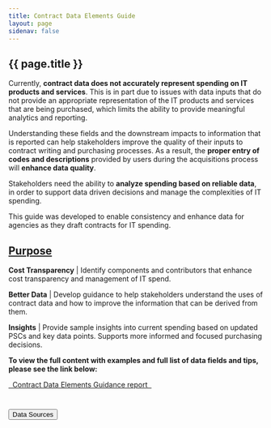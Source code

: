```yaml
---
title: Contract Data Elements Guide
layout: page
sidenav: false
---
```


<section class="grid-container border-bottom border-gray-30 padding-left-0 padding-right-1">
<h1 class="margin-top-0">{{ page.title }}</h1>

<!-- <h2>Overview</h2> -->

<div class="margin-bottom-2">

<div class="blue-bold">
  <p>
  Currently, <b>contract data does not accurately represent spending on IT products and services</b>. This is in part due to issues with data inputs that do not provide an appropriate representation of the IT products and services that are being purchased, which limits the ability to provide meaningful analytics and reporting.
  </p>
  <p>
  Understanding these fields and the downstream impacts to information that is reported can help stakeholders improve the quality of their inputs to contract writing and purchasing processes. As a result, the <b>proper entry of codes and descriptions</b> provided by users during the acquisitions process will <b>enhance data quality</b>.
  </p>
  <p>
  Stakeholders need the ability to <b>analyze spending based on reliable data</b>, in order to support data driven decisions and manage the complexities of IT spending.
  </p>
  <p>
  This guide was developed to enable consistency and enhance data for agencies as they draft contracts for IT spending.
  </p>
  <p>
  </p>
</div>

<h2>
<u>Purpose</u>
</h2>
<p>
<b>Cost Transparency</b> | Identify components and contributors that enhance cost transparency and management of IT spend.
</p>
<p>
<b>Better Data</b> | Develop guidance to help stakeholders understand the uses of contract data and how to improve the information that can be derived from them.
</p>
<p>
<b>Insights</b> | Provide sample insights into current spending based on updated PSCs and key data points. Supports more informed and focused purchasing decisions.
</p>
<p><b>To view the full content with examples and full list of data fields and tips, please see the link below:</b></p>
<a id="report" href ="https://community.max.gov/display/Egov/ITVMO+Resources" target="_blank" rel="noreferrer noopener" > &nbsp;&nbsp;Contract Data Elements Guidance report&nbsp;&nbsp; </a> 
</div>  
</section>

<section class="grid-container padding-left-0 padding-right-1">
<div class="usa-accordion">
<br>
      <!-- Use the accurate heading level to maintain the document outline -->
      <h3 class="usa-accordion__heading">
        <button class="usa-accordion__button" aria-expanded="false" aria-controls="b-a1">
          Data Sources
        </button>
      </h3>
      <div id="b-a1" class="usa-accordion__content" hidden="">
      <div class="grid-row">
            <!-- <div class="tablet:grid-col-8 padding-right-2"> -->
            <a href = "https://www.fpds.gov/downloads/Version_1.4_specs/FPDSNG_DataDictionary_V1.4.pdf">
              <h3>
                  Federal Procurement Data System (FPDS)
              </h3>
            </a>
            <p class="indent">
            FPDS is the primary source and system of record for
            contract data. FPDS is populated with information
            directly from agency contract writing systems. The
            government uses the reported FPDS data to measure
            and assess the impact of federal procurement.
            </p>
            <p class="indent">
            FPDS contains more than 150 data elements. This guide 
            focuses on the data elements that have the most impact
            on downstream analysis of IT obligations. The elements in the sections below are those that are most frequently shown in the Dashboard Analytics section.
            </p>


      <!-- </div> -->
      </div>
      </div>

      <!-- Use the accurate heading level to maintain the document outline -->
      <h3 class="usa-accordion__heading">
        <button class="usa-accordion__button" aria-expanded="false" aria-controls="b-a2">
          Data Elements - Cost/PoP
        </button>
      </h3>
      <div id="b-a2" class="usa-accordion__content" hidden="">
      <p>
        This section of the guide provides a list of common fields that are related to cost or period of performance (PoP) during the acquisitions process. It provides specific terms of the contract and how best to complete the fields to enable more detailed analytics, such as benchmarking.
      </p>
      <div class="grid-row">
          <table class="styled-table">
              <thead>
                  <tr>
                      <th>Cost/PoP Related</th>
                      <th>Guidance on Completing</th>
                  </tr>
              </thead>
              <tbody>
                  <tr>
                      <td class = "fname">Period of Performance (PoP) Dates</td>
                      <td>Ensure accurate date is entered and broken out into line items for specific
deliverables to measure and track performance; see example below. 
                          <ul>
                            <li> 
                                <b>Period of Performance Start Date = Effective Date</b>, for entire
                                contract, not per modification.
                            </li> 
                            <li> 
                                <b>Completion Date = Current Completion Date based on the schedule
in the contract</b>, including extended options that have been exercised.
                            </li> 
                            <li> 
                                <b>Est. Ultimate Completion Date = Ultimate Completion Date</b> for the
entire contract, to include all options of other modifications.
                            </li> 
                          </ul>
                      </td>
                  </tr>
                  
                  <tr>
                      <td class = "fname">Referenced IDV</td>
                      <td>
                        <b>Do not omit</b> if contract is a <b>derivative</b>.
                      </td>
                  </tr>

                  <tr>
                      <td class = "fname">Total Obligated Amount</td>
                      <td>System generated total that identifies the amount of the contract that has
been <b>ordered or received, but which has not been disbursed</b>.
                          <ul>
                            <li> 
                              Sum of all amounts entered in “Action Obligation” field for particular PIID and Agency. Ensure accurate amounts are entered.
                            </li> 
                          </ul>
                      </td>
                  </tr>



                  <tr>
                      <td class = "fname">Unit Price and Quantity</td>
                      <td>Choose a quantity and unit of measure to describe each deliverable that
corresponds to <b>how you will measure and track performance</b>.
                          <ul>
                            <li> 
                              Consider how supplies will be packaged and shipped
                            </li> 
                            <li> 
                              Consider how often services will be accepted and paid for
                            </li> 
                            <li> 
                                <b>Unit</b> - A precisely specified quantity that allows the magnitudes of other
quantities of the same kind to be stated (Ex - an apple)
                            </li> 
                            <li> 
                                <b>Unit of Measure</b> - Any division of quantity accepted as a standard of
measurement or exchange
                                <ul>
                                    <li>
                                    Suggested format for Unit of Measure: <em>[Count of Quantity]:[Each/Lot/Hour/Unit/Package]</em>
                                    </li> 
                                    <li> 
                                        Example: <em>100 units of network switches</em>
                                    </li> 
                                </ul>
                              </li> 
                              <li> 
                                  <b>Unit Price</b>  - The cost or price of an item of supply based on the unit of
  issue (Ex - each switch costs $2,000); avoid using $1 for unit price.
                                <ul>
                                    <li>
                                      Suggested format for Unit Price: <em>[$Awarded price per unit]:</em>
                                    </li> 
                                </ul>
                            </li> 
                          </ul>
                      </td>
                  </tr>

              </tbody>
          </table>
      </div>
      </div>
      <!-- Use the accurate heading level to maintain the document outline -->
      <h3 class="usa-accordion__heading">
        <button class="usa-accordion__button" aria-expanded="false" aria-controls="b-a3">
          Data Elements - Entity/Contract Type
        </button>
      </h3>
      <div id="b-a3" class="usa-accordion__content" hidden="">
      <div class="grid-row">
      <p>
      This section of the guide provides a list of common fields that describe the type of contract. This includes any type of special designations like small business or socio-economic. It also provides insight into localities and other vendor information and guidance on how best to complete these fields. This data is used to analyze agency small and socio-economic business utilization performance.
      </p>
          <table class="styled-table">
              <thead>
                  <tr>
                      <th>Entity/Contract Type </th>
                      <th>Guidance on Completing</th>
                  </tr>
              </thead>
              <tbody>
                  <tr>
                      <td class = "fname">Place of Manufacture</td>
                      <td>
                        Identifies if products are <b>manufactured inside/outside the US</b>.
Used to determine adherence to “Buy American Act" (See FAR 25.1).
                      </td>
                  </tr>
                  <tr>
                      <td class = "fname">Principal Place of Performance</td>
                      <td>
                          <p>For Services, the <b>predominant place of performance</b> at the time of
                          award or <b>where subscription/software licenses are used</b>.</p>
                          <p>For Goods/Supplies, use manufacture site or location item was taken
                          from inventory.</p>
                      </td>
                  </tr>
                  <tr>
                      <td class = "fname">Small Business Designations</td>
                      <td>
                        Don’t forget “<b>CO Size Determination</b>” even if not a small business (select “Other than Small”).
                      </td>
                  </tr>
                  <tr>
                      <td class = "fname">Socio-economic Designations</td>
                      <td>
                          Flags vendors by <b>special interest groups and type of small business.
                          Select all applicable</b> small business fields.
                      </td>
                  </tr>
                  <tr>
                      <td class = "fname">State of Incorporation</td>
                      <td>
                        Identify the state the business is <b>registered</b> in.
                      </td>
                  </tr>
                  <tr>
                      <td class = "fname">Vendor Information</td>
                      <td>Ensure <b>consistent input of Vendor Name</b> for proper analytics; can
reference Unique Entity Identifier (UEI #), but for large businesses, there can still be multiple options.
                          <ul>
                            <li> 
                              Vendor is the entity from which the product or service is being purchased.
                            </li> 
                            <li> 
                              <b>Differentiated from Original Equipment Manufacturer (OEM)</b>
                              who performs the primary activities to manufacture the goods or
                              derives at least 40% of its revenues from the services provided.
                            </li> 
                          </ul>
                      </td>
                  </tr>

              </tbody>
          </table>
      </div>
      </div>
      <!-- Use the accurate heading level to maintain the document outline -->
      <h3 class="usa-accordion__heading">
        <button class="usa-accordion__button" aria-expanded="false" aria-controls="b-a4">
          Data Elements - Technology Categorization
        </button>
      </h3>
      <div id="b-a4" class="usa-accordion__content" hidden="">
      <div class="grid-row">
      <p>
      This section of the guide provides a list of key Technology Categorization fields that require very specific and important information. They identify the types of technology being purchased and how. Completing these data fields accurately and thoroughly will improve data quality and enable enhanced analytics, which will aid in informed decision making. The table below lists the fields and guidance on how best to complete them.
      </p>
          <table class="styled-table">
              <thead>
                  <tr>
                      <th>Technology Categorization</th>
                      <th>Guidance on Completing</th>
                  </tr>
              </thead>
              <tbody>
                  <tr>
                      <td class = "fname">Principal NAICS Code</td>
                      <td>
                        NAICS Codes <b>designate the major sectors of the economies</b> of Mexico,
                        Canada and the US for a given business entity. It is used for <b>statistical analysis, to certify businesses by industry type,</b> and to determine <b>eligibility for specific government contracts</b>. Update Product Service Code (PSC) slightly:  " <b>Select the most accurate PSC</b> to reflect the scope of contract. See resources:
                        <ul>
                            <li>Select code used in the solicitation.</li>
                            <li>Identify primary business activity.</li>
                            <li>The <a href = "https://navigator.gsa.gov/app/#/home">IT Solutions</a> Navigator provides guidance to customers on selecting
                              the best solutions from GSA’s IT offerings; suggests solutions based on
                              PSC, NAICS and key words and will provide mappings between PSCs
                              and NAICS codes.</li>
                        </ul>
                      </td>
                  </tr>

                  <tr>
                      <td class = "fname">Product Service Code(PSC)</td>
                      <td><b>Select the most accurate PSC</b> to reflect the scope of contract. Resources to help with proper selection: 
                          <ul>
                            <li> 
                              <a href = "https://psctool.us/mappings">PSC Selection Tool</a>
                            </li> 
                            <li> 
                              <a href = "https://dau.csod.com/phnx/driver.aspx?routename=Learning/Curriculum/CurriculumPlayer&TargetUser=980420&curriculumLoId=9bf476bc-e1fe-4de9-8328-8c28c7c1dbe0&isCompletionRedirect=true&loStatus=32&regnum=1">PSC Training</a>
                            </li> 
                            <li> 
                              <a href = "https://www.federalregister.gov/documents/2017/01/13/2016-31495/federal-acquisition-regulation-uniform-use-of-line-items">FAR Rule</a>
                            </li> 
                          </ul>
                      </td>
                  </tr>
                  <tr>
                      <td class = "fname">Description of Requirement</td>
                      <td>
                          Description of Requirement field should be <b>detailed and
                          consist of keywords that describe what is being purchased</b>.
                          Used for various filtering, sorting, and categorization of spend.
                          <br><br>
                          Add details describing the following:
                          <ul>
                            <li><b>Who</b> - Clearly identify the party providing services/products, including OEMs, vendors, and resellers.</li>
                            <li><b>What</b> - Clearly identify what is to be delivered or service
                            performed; use sublines to differentiate components and list each
                             deliverable product or service separately (i.e. - hardware vs. software vs. service).</li>
                            <li>For modifications, add the details of <b>what is being adjusted/appended to original description</b>.</li>
                          </ul>
                      </td>
                  </tr>
              </tbody>
          </table>
          <div>
          <h3>Suggested Format for 'Description of Requirement' Input Field:</h3>
          <p><b><a style="color:#F4BB2F;">MFG/OEM</a> : <a style="color:#84B161;">Vendor/Reseller</a> : <a style="color:#0C44A5 ;">Product Name/SKU/Part #</a> : <a style="color:#805C96;">Unit of Measure</a> : <a style="color:#D73209;">Description</a></b></p>
          </div>
          <div>
              <h3>Service Examples:</h3>
              <ol type = "1">
                <li><a style="color:#F4BB2F;">ServiceNow</a>: <a style="color:#84B161;">CarahSoft</a>: <a style="color:#0C44A5 ;">Implementation</a>: <a style="color:#805C96;">Hour</a>: <a style="color:#D73209;">Contracting for a block of 500 hours for the phase I implementation of ServiceNow.</a></li>
                <li>N/A: HP Enterprise Services: Hosting: Rack: Data center service associated with hosting and operation of the open payments program system. </li>
                <li>N/A: Example Technologies: Help Desk Support Services: Hour: IT and Telecom - End User: Help Desk Tier 1-2, Workspace, Print, Productivity Tool.</li>
              </ol>
              <h3>Product Examples:</h3>
              <ol type = "1">
                <li><a style="color:#F4BB2F;">Microsoft</a>: <a style="color:#84B161;">Dell Marketing L.P.</a>: <a style="color:#0C44A5 ;">O365 License</a>: <a style="color:#805C96;">Per User</a>: <a style="color:#D73209;">Enterprise agreement for 92,000 user subscriptions of Microsoft Office 365, Windows 10 Enterprise </a></li>
                <li>ServiceNow: CarahSoft: IT Service Management License: Per User: ServiceNow service desk 1000 user licenses.</li>
                <li>Cisco: XYZ Technologies, LLC: Switches and routers #LG-54401: Each: Cisco infrastructure switches and routers.</li>
              </ol>
          </div>
      </div>
      </div>

      <!-- Use the accurate heading level to maintain the document outline -->
      <h3 class="usa-accordion__heading">
        <button class="usa-accordion__button" aria-expanded="false" aria-controls="b-a5">
          Dashboard Analytics
        </button>
      </h3>
      <div id="b-a5" class="usa-accordion__content" hidden="">
      <div class="grid-row">
            <div class=" padding-right-2">
              <h3>
                    Agency Profile Report (APR) 2.0
              </h3>
                <p class="indent">
                  By using 
                  <a href = "https://login.max.gov/cas/login?service=https%3A//d2d.gsa.gov/cas%3Fdestination%3Dnode/9585&securityLevel=securePlus2&renew=true"> 
                  Agency Profile Report (2.0)
                  </a>, agencies are able to: <br>
                  <ul>
                    <li> 
                      View spend by Vendor, Contract Type, or Cost Category.
                    </li> 
                    <li> 
                      Compare Total Obligations YoY and Spend Under Management.
                    </li> 
                    <li> 
                      Understand the overall quality of the data for compliance and accuracy.
                    </li> 
                  </ul>
                </p>
                <p class="indent">
               It provides an overall summary of acquisitions by Department and enables peer to peer or Government-wide comparisons.
              </p>
              <a href = "https://d2d.gsa.gov/report/government-wide-category-management-contract-management-and-operational-reporting-tools">
              <h3>
                  Category Management Dashboards (Data 2 Decisions - D2D)
              </h3>
            </a>
            <p class="indent">
                Category Management Dashboards use Tableau on the
                D2D platform to create rich visualizations. The data is
                sourced from the Federal Acquisition Service (FAS)
                Procurement Tables, based primarily from the FPDS
                data source, but also enriched with contract and
                categorization data.
                These dashboards are available to all stakeholders.
                They provide a multitude of perspectives and filtering
                capabilities that empower stakeholders to perform
                traditional and advanced analytics, ranging from agency
                specific to government-wide.
            </p>
            <!-- <div class="tablet:grid-col-8 padding-right-2"> -->

                <h3>
                    Small Business & Common/Defense-Centric Spend
                </h3>
              <p class="indent">
                The
                <a href = "https://d2d.gsa.gov/report/small-business-dashboard"> 
                Small Business Dashboard
                </a> provides small business
                designations as well as
                vendor-attribute designations based
                on the vendor information and
                socio-economic flags.
              </p>
              <p><b>For additional guidance on navigating the D2D Dashboard analytics, please visit the Technology Lifecycle Report page for detailed user stories.</b></p>

            </div>


      </div>
      </div>
</div>
<br>
</section>


